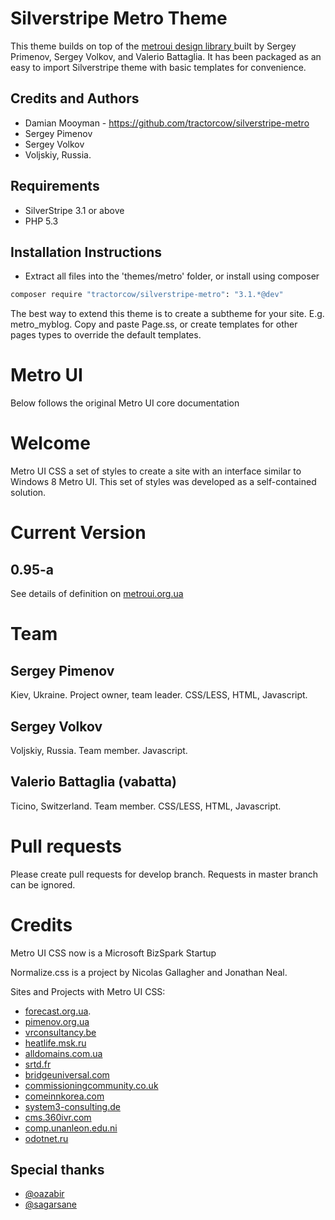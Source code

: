 # Silverstripe Metro Theme

This theme builds on top of the [metroui design library ](http://metroui.org.ua) built by Sergey Primenov, Sergey Volkov,
and Valerio Battaglia. It has been packaged as an easy to import Silverstripe theme with basic templates for convenience.

## Credits and Authors

 * Damian Mooyman - <https://github.com/tractorcow/silverstripe-metro>
 * Sergey Pimenov
 * Sergey Volkov
 * Voljskiy, Russia.

## Requirements

 * SilverStripe 3.1 or above
 * PHP 5.3

## Installation Instructions

 * Extract all files into the 'themes/metro' folder, or install using composer

```bash
composer require "tractorcow/silverstripe-metro": "3.1.*@dev"
```

The best way to extend this theme is to create a subtheme for your site. E.g. metro_myblog. Copy and paste Page.ss, or
create templates for other pages types to override the default templates.

# Metro UI

Below follows the original Metro UI core documentation

# Welcome

Metro UI CSS a set of styles to create a site with an interface similar to Windows 8 Metro UI. This set of styles was developed as a self-contained solution.

# Current Version

## 0.95-a

See details of definition on [metroui.org.ua](http://metroui.org.ua)

# Team

## Sergey Pimenov
Kiev, Ukraine.
Project owner, team leader.
CSS/LESS, HTML, Javascript.

## Sergey Volkov
Voljskiy, Russia.
Team member.
Javascript.

## Valerio Battaglia (vabatta)
Ticino, Switzerland.
Team member.
CSS/LESS, HTML, Javascript.

# Pull requests

Please create pull requests for develop branch. Requests in master branch can be ignored.

# Credits

Metro UI CSS now is a Microsoft BizSpark Startup

Normalize.css is a project by Nicolas Gallagher and Jonathan Neal.

Sites and Projects with Metro UI CSS:

* [forecast.org.ua](http://forecast.org.ua).
* [pimenov.org.ua](http://pimenov.org.ua)
* [vrconsultancy.be](http://www.vrconsultancy.be)
* [heatlife.msk.ru](http://heatlife.msk.ru)
* [alldomains.com.ua](https://alldomains.com.ua)
* [srtd.fr](http://www.srtd.fr)
* [bridgeuniversal.com](http://www.bridgeuniversal.com/)
* [commissioningcommunity.co.uk](http://www.commissioningcommunity.co.uk/)
* [comeinnkorea.com](http://comeinnkorea.com/)
* [system3-consulting.de](http://www.system3-consulting.de/)
* [cms.360ivr.com](http://cms.360ivr.com/home/)
* [comp.unanleon.edu.ni](http://www.comp.unanleon.edu.ni/)
* [odotnet.ru](http://odotnet.ru/)

## Special thanks

* [@oazabir](https://github.com/oazabir)
* [@sagarsane](https://github.com/sagarsane)
